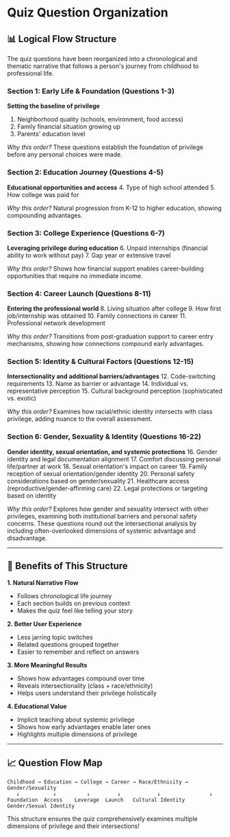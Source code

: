 # Quiz Question Organization

## 📊 Logical Flow Structure

The quiz questions have been reorganized into a chronological and thematic narrative that follows a person's journey from childhood to professional life.

### Section 1: Early Life & Foundation (Questions 1-3)
**Setting the baseline of privilege**
1. Neighborhood quality (schools, environment, food access)
2. Family financial situation growing up
3. Parents' education level

*Why this order?* These questions establish the foundation of privilege before any personal choices were made.

### Section 2: Education Journey (Questions 4-5)
**Educational opportunities and access**
4. Type of high school attended
5. How college was paid for

*Why this order?* Natural progression from K-12 to higher education, showing compounding advantages.

### Section 3: College Experience (Questions 6-7)
**Leveraging privilege during education**
6. Unpaid internships (financial ability to work without pay)
7. Gap year or extensive travel

*Why this order?* Shows how financial support enables career-building opportunities that require no immediate income.

### Section 4: Career Launch (Questions 8-11)
**Entering the professional world**
8. Living situation after college
9. How first job/internship was obtained
10. Family connections in career
11. Professional network development

*Why this order?* Transitions from post-graduation support to career entry mechanisms, showing how connections compound early advantages.

### Section 5: Identity & Cultural Factors (Questions 12-15)
**Intersectionality and additional barriers/advantages**
12. Code-switching requirements
13. Name as barrier or advantage
14. Individual vs. representative perception
15. Cultural background perception (sophisticated vs. exotic)

*Why this order?* Examines how racial/ethnic identity intersects with class privilege, adding nuance to the overall assessment.

### Section 6: Gender, Sexuality & Identity (Questions 16-22)
**Gender identity, sexual orientation, and systemic protections**
16. Gender identity and legal documentation alignment
17. Comfort discussing personal life/partner at work
18. Sexual orientation's impact on career
19. Family reception of sexual orientation/gender identity
20. Personal safety considerations based on gender/sexuality
21. Healthcare access (reproductive/gender-affirming care)
22. Legal protections or targeting based on identity

*Why this order?* Explores how gender and sexuality intersect with other privileges, examining both institutional barriers and personal safety concerns. These questions round out the intersectional analysis by including often-overlooked dimensions of systemic advantage and disadvantage.

---

## 🎯 Benefits of This Structure

**1. Natural Narrative Flow**
- Follows chronological life journey
- Each section builds on previous context
- Makes the quiz feel like telling your story

**2. Better User Experience**
- Less jarring topic switches
- Related questions grouped together
- Easier to remember and reflect on answers

**3. More Meaningful Results**
- Shows how advantages compound over time
- Reveals intersectionality (class + race/ethnicity)
- Helps users understand their privilege holistically

**4. Educational Value**
- Implicit teaching about systemic privilege
- Shows how early advantages enable later ones
- Highlights multiple dimensions of privilege

---

## 📈 Question Flow Map

```
Childhood → Education → College → Career → Race/Ethnicity → Gender/Sexuality
   ↓           ↓          ↓         ↓            ↓                ↓
Foundation  Access    Leverage  Launch   Cultural Identity  Gender/Sexual Identity
```

This structure ensures the quiz comprehensively examines multiple dimensions of privilege and their intersections!
